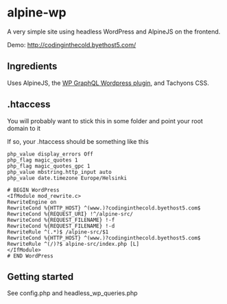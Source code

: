 # alpine-wp

A very simple site using headless WordPress and AlpineJS on the frontend.

Demo: http://codinginthecold.byethost5.com/ 

## Ingredients 

Uses AlpineJS, the [WP GraphQL Wordpress plugin](https://www.wpgraphql.com/), and Tachyons CSS.

## .htaccess

You will probably want to stick this in some folder and point your root domain to it

If so, your .htaccess should be something like this 

    php_value display_errors Off
    php_flag magic_quotes 1
    php_flag magic_quotes_gpc 1
    php_value mbstring.http_input auto
    php_value date.timezone Europe/Helsinki

    # BEGIN WordPress
    <IfModule mod_rewrite.c>
    RewriteEngine on
    RewriteCond %{HTTP_HOST} ^(www.)?codinginthecold.byethost5.com$
    RewriteCond %{REQUEST_URI} !^/alpine-src/
    RewriteCond %{REQUEST_FILENAME} !-f
    RewriteCond %{REQUEST_FILENAME} !-d
    RewriteRule ^(.*)$ /alpine-src/$1
    RewriteCond %{HTTP_HOST} ^(www.)?codinginthecold.byethost5.com$
    RewriteRule ^(/)?$ alpine-src/index.php [L] 
    </IfModule>
    # END WordPress

## Getting started

See config.php and headless_wp_queries.php 
